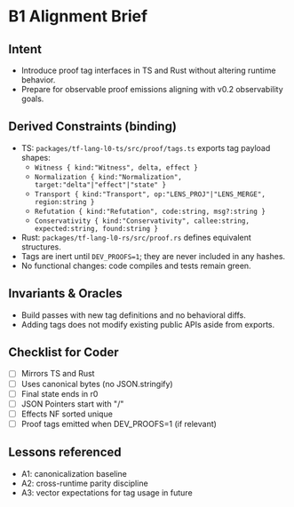 # B1 Alignment Brief

## Intent
- Introduce proof tag interfaces in TS and Rust without altering runtime behavior.
- Prepare for observable proof emissions aligning with v0.2 observability goals.

## Derived Constraints (binding)
- TS: `packages/tf-lang-l0-ts/src/proof/tags.ts` exports tag payload shapes:
  - `Witness { kind:"Witness", delta, effect }`
  - `Normalization { kind:"Normalization", target:"delta"|"effect"|"state" }`
  - `Transport { kind:"Transport", op:"LENS_PROJ"|"LENS_MERGE", region:string }`
  - `Refutation { kind:"Refutation", code:string, msg?:string }`
  - `Conservativity { kind:"Conservativity", callee:string, expected:string, found:string }`
- Rust: `packages/tf-lang-l0-rs/src/proof.rs` defines equivalent structures.
- Tags are inert until `DEV_PROOFS=1`; they are never included in any hashes.
- No functional changes: code compiles and tests remain green.

## Invariants & Oracles
- Build passes with new tag definitions and no behavioral diffs.
- Adding tags does not modify existing public APIs aside from exports.

## Checklist for Coder
- [ ] Mirrors TS and Rust
- [ ] Uses canonical bytes (no JSON.stringify)
- [ ] Final state ends in r0
- [ ] JSON Pointers start with "/"
- [ ] Effects NF sorted unique
- [ ] Proof tags emitted when DEV_PROOFS=1 (if relevant)

## Lessons referenced
- A1: canonicalization baseline
- A2: cross-runtime parity discipline
- A3: vector expectations for tag usage in future
